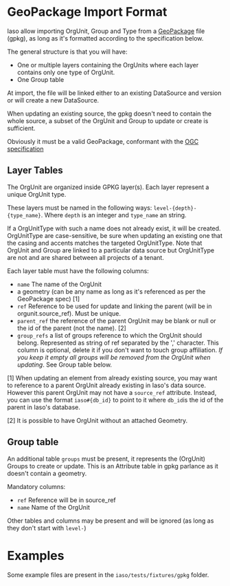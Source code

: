 GeoPackage Import Format
========================

Iaso allow importing OrgUnit, Group and Type from a [GeoPackage](https://www.geopackage.org/) file (gpkg), as long
as it's formatted according to the specification below.

The general structure is that you will have:
 * One or multiple layers containing the OrgUnits where each layer contains only one type of OrgUnit.
 * One Group table

At import, the file will be linked either to an existing DataSource and version or will create a new DataSource.

When updating an existing source, the gpkg doesn't need to contain the whole source, a subset of the OrgUnit and Group
to update or create is sufficient.

Obviously it must be a valid GeoPackage, conformant with the [OGC specification](https://www.geopackage.org/spec/)

## Layer Tables
The OrgUnit are organized inside GPKG layer(s). Each layer represent a unique OrgUnit type.

These layers must be named in the following ways: `level-{depth}-{type_name}`. Where `depth` is an integer and `type_name` an string.

If a OrgUnitType with such a name does not already exist, it will be created. OrgUnitType are case-sensitive, 
be sure when updating an existing one that the casing and accents matches the targeted OrgUnitType. 
Note that OrgUnit and Group are linked to a particular data source but OrgUnitType are not and are shared between all projects of a tenant.

Each layer table must have the following columns:
* `name` The name of the OrgUnit
* a geometry (can be any name as long as it's referenced as per the GeoPackage spec) [1]
* `ref` Reference to be used for update and linking the parent (will be in orgunit.source_ref). Must be unique.
* `parent_ref` the reference of the parent OrgUnit may be blank or null or the id of the parent (not the name). [2]
* `group_refs` a list of groups reference to which the OrgUnit should belong. Represented as string of ref separated by the ',' character. This column is optional, delete it if you don't want to touch group affiliation. *If you keep it empty all groups will be removed from the OrgUnit when updating*. See Group table below.

[1] When updating an element from already existing source, you may want to reference to a parent OrgUnit already existing in Iaso's data source. However this parent OrgUnit may not have a `source_ref` attribute. Instead, you can use the format `iaso#{db_id}` to point to it where `db_id`is the id of the parent in Iaso's database.

[2] It is possible to have OrgUnit without an attached Geometry.

## Group table

An additional table `groups`  must be present, it represents
the (OrgUnit) Groups to create or update.  This is an Attribute table in gpkg parlance as it doesn't contain a geometry.

Mandatory columns:
* `ref` Reference will be in source_ref
* `name` Name of the OrgUnit

Other tables and columns may be present and will be ignored (as long as they don't start with `level-`)

# Examples

Some example files are present in the `iaso/tests/fixtures/gpkg` folder.
